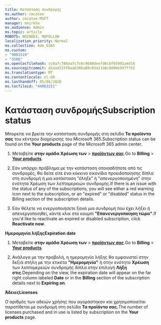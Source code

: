 ```yaml
---
title: Κατάσταση συνδρομής
ms.author: cmcatee
author: cmcatee-MSFT
manager: mnirkhe
ms.audience: Admin
ms.topic: article
ROBOTS: NOINDEX, NOFOLLOW
localization_priority: Normal
ms.collection: Adm_O365
ms.custom:
- "9001519"
- "3586"
ms.openlocfilehash: cc0a7c708aafc7c6c9680deefd6cbf65991a4d18
ms.sourcegitcommit: d1aad215f8aa636ba89c93a13a0c9d90e997f752
ms.translationtype: MT
ms.contentlocale: el-GR
ms.lasthandoff: 05/06/2020
ms.locfileid: "44063221"
---
```

# <a name="subscription-status"></a><span data-ttu-id="a1896-102">Κατάσταση συνδρομής</span><span class="sxs-lookup"><span data-stu-id="a1896-102">Subscription status</span></span>

<span data-ttu-id="a1896-103">Μπορείτε να βρείτε την κατάσταση συνδρομής στη σελίδα **Τα προϊόντα σας** του κέντρου διαχείρισης του Microsoft 365.</span><span class="sxs-lookup"><span data-stu-id="a1896-103">Subscription status can be found on the **Your products** page of the Microsoft 365 admin center.</span></span>

1. <span data-ttu-id="a1896-104">Μεταβείτε **στην ομάδα Χρέωση των** > **[προϊόντων σας](https://go.microsoft.com/fwlink/p/?linkid=842054)**.</span><span class="sxs-lookup"><span data-stu-id="a1896-104">Go to **Billing** > **[Your products](https://go.microsoft.com/fwlink/p/?linkid=842054)**.</span></span>

2. <span data-ttu-id="a1896-105">Εάν υπάρχει πρόβλημα με την κατάσταση οποιασδήποτε από τις συνδρομές, θα δείτε είτε ένα κόκκινο εικονίδιο προειδοποίησης δίπλα στη συνδρομή ή μια κατάσταση "έληξε" ή "απενεργοποιημένη" στην ενότητα Χρέωση των λεπτομερειών συνδρομής.</span><span class="sxs-lookup"><span data-stu-id="a1896-105">If there is an issue with the status of any of the subscriptions, you will see either a red warning icon next to the subscription, or an "expired" or "disabled" status in the Billing section of the subscription details.</span></span>

3. <span data-ttu-id="a1896-106">Εάν θέλετε να ενεργοποιήσετε ξανά μια συνδρομή που έχει λήξει ή απενεργοποιηθεί, κάντε κλικ στο κουμπί **"Επανενεργοποίηση τώρα"**.</span><span class="sxs-lookup"><span data-stu-id="a1896-106">If you'd like to reactivate an expired or disabled subscription, click **Reactivate now**.</span></span>

<span data-ttu-id="a1896-107">**Ημερομηνία λήξης**</span><span class="sxs-lookup"><span data-stu-id="a1896-107">**Expiration date**</span></span>

1. <span data-ttu-id="a1896-108">Μεταβείτε **στην ομάδα Χρέωση των** > **[προϊόντων σας](https://go.microsoft.com/fwlink/p/?linkid=842054)**.</span><span class="sxs-lookup"><span data-stu-id="a1896-108">Go to **Billing** > **[Your products](https://go.microsoft.com/fwlink/p/?linkid=842054)**.</span></span>

2. <span data-ttu-id="a1896-109">Ανάλογα με την προβολή, η ημερομηνία λήξης θα εμφανιστεί στην δεξιά στήλη με την ετικέτα **"Ημερομηνία"** ή στην ενότητα **Χρέωση** των λεπτομερειών συνδρομής δίπλα στην επιλογή **Λήξη στις**.</span><span class="sxs-lookup"><span data-stu-id="a1896-109">Depending on the view, the expiration date will appear on the far right column labeled **Date** or in the **Billing** section of the subscription details next to **Expiring on**.</span></span>

<span data-ttu-id="a1896-110">**Άδειες**</span><span class="sxs-lookup"><span data-stu-id="a1896-110">**Licenses**</span></span>

<span data-ttu-id="a1896-111">Ο αριθμός των αδειών χρήσης που αγοράστηκαν και χρησιμοποιείται παρατίθεται με συνδρομή στη σελίδα **Τα προϊόντα σας.**</span><span class="sxs-lookup"><span data-stu-id="a1896-111">The number of licenses purchased and in use is listed by subscription on the **Your products** page.</span></span>

